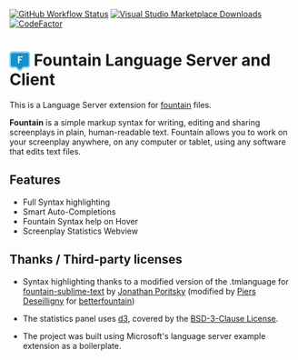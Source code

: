 [![GitHub Workflow Status](https://img.shields.io/github/actions/workflow/status/oparaskos/vscode-fountain/build.yml?branch=main)](https://github.com/oparaskos/vscode-fountain/actions)
[![Visual Studio Marketplace Downloads](https://img.shields.io/visual-studio-marketplace/d/OliverParaskos.fountain-lsp)](https://marketplace.visualstudio.com/items?itemName=OliverParaskos.fountain-lsp)
[![CodeFactor](https://www.codefactor.io/repository/github/oparaskos/vscode-fountain/badge)](https://www.codefactor.io/repository/github/oparaskos/vscode-fountain)

# <img src="https://raw.githubusercontent.com/oparaskos/vscode-fountain/main/assets/fountain-logo-monochrome%401x.png" alt="icon" width="36" style="display: inline; margin-bottom: -10px"/> Fountain Language Server and Client

This is a Language Server extension for [fountain](https://fountain.io/) files.

**Fountain** is a simple markup syntax for writing, editing and sharing screenplays in plain, human-readable text. Fountain allows you to work on your screenplay anywhere, on any computer or tablet, using any software that edits text files.

## Features

* Full Syntax highlighting
* Smart Auto-Completions
* Fountain Syntax help on Hover
* Screenplay Statistics Webview

## Thanks / Third-party licenses

* Syntax highlighting thanks to a modified version of the .tmlanguage for [fountain-sublime-text](https://github.com/poritsky/fountain-sublime-text) by [Jonathan Poritsky](https://github.com/poritsky) (modified by [Piers Deseilligny](https://github.com/piersdeseilligny) for [betterfountain](https://github.com/piersdeseilligny/betterfountain))

* The statistics panel uses [d3](https://d3js.org/), covered by the [BSD-3-Clause License](https://github.com/d3/d3/blob/master/LICENSE).

* The project was built using Microsoft's language server example extension as a boilerplate.

